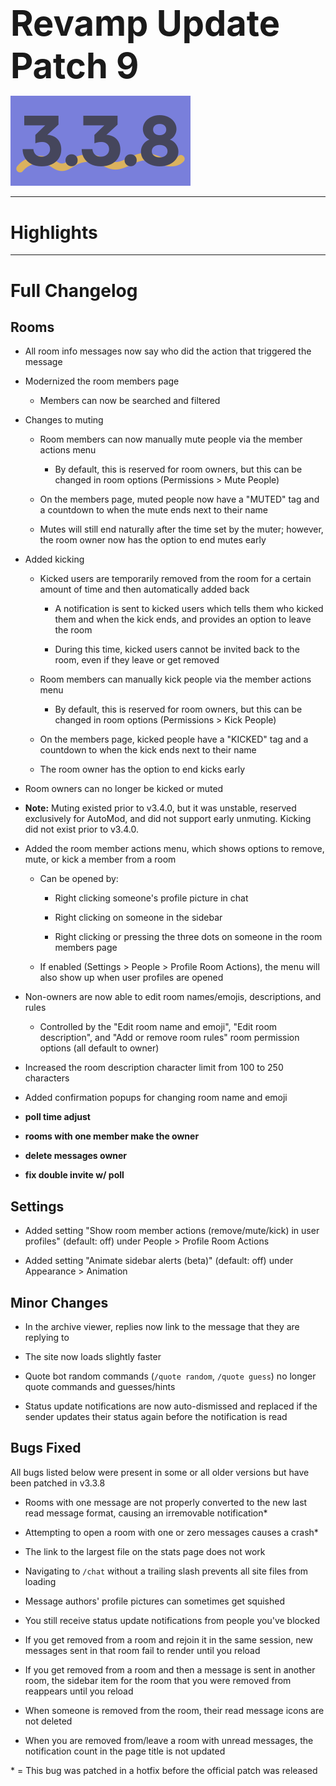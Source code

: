 <h1 style="font-size:4em;margin-bottom:0.25em;">
    Revamp Update Patch 9
</h1>

<img src="/public/v3.3.8.svg" height="10%" alt="v3.3.8">

<hr>

<!-- Released on Monday, May 6th, 2024

<hr> -->

<style>
    h1 {
        font-size: 2em;
    }
</style>

# Highlights

<hr>

# Full Changelog

## Rooms

- All room info messages now say who did the action that triggered the message

- Modernized the room members page

  - Members can now be searched and filtered

- Changes to muting

  - Room members can now manually mute people via the member actions menu
  
    - By default, this is reserved for room owners, but this can be changed in room options (Permissions > Mute People)

  - On the members page, muted people now have a "MUTED" tag and a countdown to when the mute ends next to their name

  - Mutes will still end naturally after the time set by the muter; however, the room owner now has the option to end mutes early

- Added kicking

  - Kicked users are temporarily removed from the room for a certain amount of time and then automatically added back

    - A notification is sent to kicked users which tells them who kicked them and when the kick ends, and provides an option to leave the room

    - During this time, kicked users cannot be invited back to the room, even if they leave or get removed

  - Room members can manually kick people via the member actions menu

    - By default, this is reserved for room owners, but this can be changed in room options (Permissions > Kick People)

  - On the members page, kicked people have a "KICKED" tag and a countdown to when the kick ends next to their name

  - The room owner has the option to end kicks early

- Room owners can no longer be kicked or muted

- **Note:** Muting existed prior to v3.4.0, but it was unstable, reserved exclusively for AutoMod, and did not support early unmuting. Kicking did not exist prior to v3.4.0.

- Added the room member actions menu, which shows options to remove, mute, or kick a member from a room

  - Can be opened by:

    - Right clicking someone's profile picture in chat

    - Right clicking on someone in the sidebar

    - Right clicking or pressing the three dots on someone in the room members page

  - If enabled (Settings > People > Profile Room Actions), the menu will also show up when user profiles are opened

- Non-owners are now able to edit room names/emojis, descriptions, and rules

  - Controlled by the "Edit room name and emoji", "Edit room description", and "Add or remove room rules" room permission options (all default to owner)

- Increased the room description character limit from 100 to 250 characters

- Added confirmation popups for changing room name and emoji

- **poll time adjust**

- **rooms with one member make the owner**

- **delete messages owner**

- **fix double invite w/ poll**

## Settings

- Added setting "Show room member actions (remove/mute/kick) in user profiles" (default: off) under People > Profile Room Actions

- Added setting "Animate sidebar alerts (beta)" (default: off) under Appearance > Animation

## Minor Changes

- In the archive viewer, replies now link to the message that they are replying to

- The site now loads slightly faster

- Quote bot random commands (`/quote random`, `/quote guess`) no longer quote commands and  guesses/hints

- Status update notifications are now auto-dismissed and replaced if the sender updates their status again before the notification is read

## Bugs Fixed

All bugs listed below were present in some or all older versions but have been patched in v3.3.8

- Rooms with one message are not properly converted to the new last read message format, causing an irremovable notification*

- Attempting to open a room with one or zero messages causes a crash*

- The link to the largest file on the stats page does not work

- Navigating to `/chat` without a trailing slash prevents all site files from loading

- Message authors' profile pictures can sometimes get squished

- You still receive status update notifications from people you've blocked

- If you get removed from a room and rejoin it in the same session, new messages sent in that room fail to render until you reload

- If you get removed from a room and then a message is sent in another room, the sidebar item for the room that you were removed from reappears until you reload

- When someone is removed from the room, their read message icons are not deleted

- When you are removed from/leave a room with unread messages, the notification count in the page title is not updated

\* = This bug was patched in a hotfix before the official patch was released
<!-- 
<hr>

Backup Google Chat Revamp Update Patch 8 (v3.3.8), Released 5/6/2024  
<img src="../public/logo.svg" height="10%" alt="Backup Google Chat"> -->
